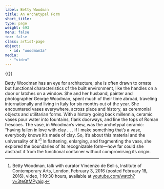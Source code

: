 ```yaml
---
label: Betty Woodman
title: An Archetypal Form
short_title:
type: page
weight: 693
menu: false
toc: false
class: artist-page
object:
  - id: "woodman3a"
media:
  - "video"
---
```

{{<q-figure id="woodman3a">}} 

Betty Woodman has an eye for architecture; she is often drawn to ornate but functional characteristics of the built environment, like the handles on a door or latches on a window. She and her husband, painter and photographer George Woodman, spent much of their time abroad, traveling internationally and living in Italy for six months out of the year. She encountered vases everywhere, across place and history, as ceremonial objects and utilitarian forms. With a history going back millennia, ceramic vases pour water into fountains, flank doorways, and line the tops of Roman frescoes. The vase, in Woodman’s view, was the archetypal ceramic: “having fallen in love with clay . . . if I make something that’s a vase, everybody knows it’s made of clay. So, it’s about this material and the universality of it.”[^1] In flattening, enlarging, and fragmenting the vase, she explored the boundaries of its recognizable form—how far could she abstract it from the functional container without compromising its origin.

[^1]: Betty Woodman, talk with curator Vincenzo de Bellis, Institute of Contemporary Arts, London, February 3, 2016 (posted February 18, 2016), video, 1:10:30 hours, available at [youtube.com/watch?v=3teQtMPyajg](https://www.youtube.com/watch?v=3teQtMPyajg).

